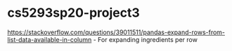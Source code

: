 # cs5293sp20-project3


https://stackoverflow.com/questions/39011511/pandas-expand-rows-from-list-data-available-in-column  - For expanding ingredients per row